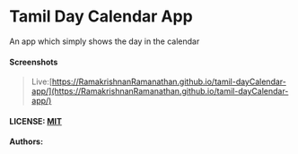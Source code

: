 # Tamil Day Calendar App

An app which simply shows the day in the calendar

#### Screenshots

>Live:[https://RamakrishnanRamanathan.github.io/tamil-dayCalendar-app/](https://RamakrishnanRamanathan.github.io/tamil-dayCalendar-app/)

#### LICENSE: [MIT](./LICENSE)

#### Authors:
